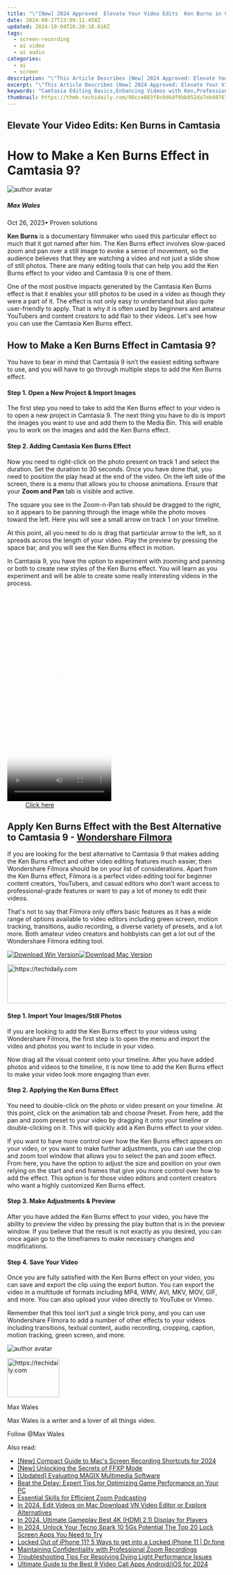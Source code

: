 ```yaml
---
title: "\"[New] 2024 Approved  Elevate Your Video Edits  Ken Burns in Camtasia\""
date: 2024-09-27T23:09:11.458Z
updated: 2024-10-04T20:20:10.616Z
tags: 
  - screen-recording
  - ai video
  - ai audio
categories: 
  - ai
  - screen
description: "\"This Article Describes [New] 2024 Approved: Elevate Your Video Edits: Ken Burns in Camtasia\""
excerpt: "\"This Article Describes [New] 2024 Approved: Elevate Your Video Edits: Ken Burns in Camtasia\""
keywords: "Camtasia Editing Basics,Enhancing Videos with Ken,Professional Video Effects,Camtasia Mastery Tips,Elevate Video Edits Guide,Advanced Video Techniques,Dynamic Panning in Video"
thumbnail: https://thmb.techidaily.com/98cce883f8c6d6df0bb852da7eb40767e5514e4304dfa4fcbf005c1298bed966.jpg
---
```


## Elevate Your Video Edits: Ken Burns in Camtasia

# How to Make a Ken Burns Effect in Camtasia 9?

![author avatar](https://images.wondershare.com/filmora/article-images/max-wales-author.jpg)

##### Max Wales

 Oct 26, 2023• Proven solutions

**Ken Burns** is a documentary filmmaker who used this particular effect so much that it got named after him. The Ken Burns effect involves slow-paced zoom and pan over a still image to evoke a sense of movement, so the audience believes that they are watching a video and not just a slide show of still photos. There are many editing tools that can help you add the Ken Burns effect to your video and Camtasia 9 is one of them.

One of the most positive impacts generated by the Camtasia Ken Burns effect is that it enables your still photos to be used in a video as though they were a part of it. The effect is not only easy to understand but also quite user-friendly to apply. That is why it is often used by beginners and amateur YouTubers and content creators to add flair to their videos. Let's see how you can use the Camtasia Ken Burns effect.

## How to Make a Ken Burns Effect in Camtasia 9?

You have to bear in mind that Camtasia 9 isn’t the easiest editing software to use, and you will have to go through multiple steps to add the Ken Burns effect.

#### Step 1\. Open a New Project & Import Images

The first step you need to take to add the Ken Burns effect to your video is to open a new project in Camtasia 9\. The next thing you have to do is import the images you want to use and add them to the Media Bin. This will enable you to work on the images and add the Ken Burns effect.

#### Step 2\. Adding Camtasia Ken Burns Effect

Now you need to right-click on the photo present on track 1 and select the duration. Set the duration to 30 seconds. Once you have done that, you need to position the play head at the end of the video. On the left side of the screen, there is a menu that allows you to choose animations. Ensure that your **Zoom and Pan** tab is visible and active.

The square you see in the Zoom-n-Pan tab should be dragged to the right, so it appears to be panning through the image while the photo moves toward the left. Here you will see a small arrow on track 1 on your timeline.

At this point, all you need to do is drag that particular arrow to the left, so it spreads across the length of your video. Play the preview by pressing the space bar, and you will see the Ken Burns effect in motion.

In Camtasia 9, you have the option to experiment with zooming and panning or both to create new styles of the Ken Burns effect. You will learn as you experiment and will be able to create some really interesting videos in the process.

<!-- affiliate ads begin -->
<span id="1770526">
					<video width="240" height="480" style="cursor:pointer"
           poster="//a.impactradius-go.com/display-clicktoplayimage/1770526.png"
           onclick="if(!this.playClicked){this.play();this.setAttribute('controls',true);this.playClicked=true;}">
	   <source src="//a.impactradius-go.com/display-ad/20702-1770526">
	   <img src="//a.impactradius-go.com/display-clicktoplayimage/1770526.png" style="border: none; height: 100%; width: 100%; object-fit: contain">
	</video>
	<div style="width:150px;text-align:center"><a href="javascript:window.open(decodeURIComponent('https%3A%2F%2Ftokenmetrics.sjv.io%2Fc%2F5597632%2F1770526%2F20702'), '_blank');void(0);">Click here</a></div>
</span>
<img height="0" width="0" src="https://imp.pxf.io/i/5597632/1770526/20702" style="position:absolute;visibility:hidden;" border="0" />
<!-- affiliate ads end -->

## Apply Ken Burns Effect with the Best Alternative to Camtasia 9 - [Wondershare Filmora](https://tools.techidaily.com/wondershare/filmora/download/)

If you are looking for the best alternative to Camtasia 9 that makes adding the Ken Burns effect and other video editing features much easier, then Wondershare Filmora should be on your list of considerations. Apart from the Ken Burns effect, Filmora is a perfect video editing tool for beginner content creators, YouTubers, and casual editors who don't want access to professional-grade features or want to pay a lot of money to edit their videos.

That's not to say that Filmora only offers basic features as it has a wide range of options available to video editors including green screen, motion tracking, transitions, audio recording, a diverse variety of presets, and a lot more. Both amateur video creators and hobbyists can get a lot out of the Wondershare Filmora editing tool.

[![Download Win Version](https://images.wondershare.com/filmora/guide/download-btn-win.jpg)](https://tools.techidaily.com/wondershare/filmora/download/)[![Download Mac Version](https://images.wondershare.com/filmora/guide/download-btn-mac.jpg)](https://tools.techidaily.com/wondershare/filmora/download/)

<!-- affiliate ads begin -->
<a href="https://appsumo.8odi.net/c/5597632/2043661/7443" target="_top" id="2043661">
  <img src="//a.impactradius-go.com/display-ad/7443-2043661" border="0" alt="https://techidaily.com" width="728" height="90"/>
</a>
<img height="0" width="0" src="https://appsumo.8odi.net/i/5597632/2043661/7443" style="position:absolute;visibility:hidden;" border="0" />
<!-- affiliate ads end -->

#### Step 1\. Import Your Images/Still Photos

If you are looking to add the Ken Burns effect to your videos using Wondershare Filmora, the first step is to open the menu and import the video and photos you want to include in your video.

Now drag all the visual content onto your timeline. After you have added photos and videos to the timeline, it is now time to add the Ken Burns effect to make your video look more engaging than ever.

#### Step 2\. Applying the Ken Burns Effect

You need to double-click on the photo or video present on your timeline. At this point, click on the animation tab and choose Preset. From here, add the pan and zoom preset to your video by dragging it onto your timeline or double-clicking on it. This will quickly add a Ken Burns effect to your video.

If you want to have more control over how the Ken Burns effect appears on your video, or you want to make further adjustments, you can use the crop and zoom tool window that allows you to select the pan and zoom effect. From here, you have the option to adjust the size and position on your own relying on the start and end frames that give you more control over how to add the effect. This option is for those video editors and content creators who want a highly customized Ken Burns effect.

#### Step 3\. Make Adjustments & Preview

After you have added the Ken Burns effect to your video, you have the ability to preview the video by pressing the play button that is in the preview window. If you believe that the result is not exactly as you desired, you can once again go to the timeframes to make necessary changes and modifications.

#### Step 4\. Save Your Video

Once you are fully satisfied with the Ken Burns effect on your video, you can save and export the clip using the export button. You can export the video in a multitude of formats including MP4, WMV, AVI, MKV, MOV, GIF, and more. You can also upload your video directly to YouTube or Vimeo.

Remember that this tool isn’t just a single trick pony, and you can use Wondershare Filmora to add a number of other effects to your videos including transitions, textual content, audio recording, cropping, caption, motion tracking, green screen, and more.

![author avatar](https://images.wondershare.com/filmora/article-images/max-wales-author.jpg)

<!-- affiliate ads begin -->
<a href="https://aligracehair.sjv.io/c/5597632/2135362/19272" target="_top" id="2135362">
  <img src="//a.impactradius-go.com/display-ad/19272-2135362" border="0" alt="https://techidaily.com" width="120" height="90"/>
</a>
<img height="0" width="0" src="https://aligracehair.sjv.io/i/5597632/2135362/19272" style="position:absolute;visibility:hidden;" border="0" />
<!-- affiliate ads end -->

Max Wales

Max Wales is a writer and a lover of all things video.

Follow @Max Wales

<ins class="adsbygoogle"
      style="display:block"
      data-ad-client="ca-pub-7571918770474297"
      data-ad-slot="8358498916"
      data-ad-format="auto"
      data-full-width-responsive="true"></ins>

<span class="atpl-alsoreadstyle">Also read:</span>
<div><ul>
<li><a href="https://screen-activity-recording.techidaily.com/new-compact-guide-to-macs-screen-recording-shortcuts-for-2024/"><u>[New] Compact Guide to Mac's Screen Recording Shortcuts for 2024</u></a></li>
<li><a href="https://some-skills.techidaily.com/new-unlocking-the-secrets-of-ffxp-mode/"><u>[New] Unlocking the Secrets of FFXP Mode</u></a></li>
<li><a href="https://some-knowledge.techidaily.com/updated-evaluating-magix-multimedia-software/"><u>[Updated] Evaluating MAGIX Multimedia Software</u></a></li>
<li><a href="https://program-issues.techidaily.com/beat-the-delay-expert-tips-for-optimizing-game-performance-on-your-pc/"><u>Beat the Delay: Expert Tips for Optimizing Game Performance on Your PC</u></a></li>
<li><a href="https://screen-activity-recording.techidaily.com/essential-skills-for-efficient-zoom-podcasting/"><u>Essential Skills for Efficient Zoom Podcasting</u></a></li>
<li><a href="https://ai-vdieo-software.techidaily.com/in-2024-edit-videos-on-mac-download-vn-video-editor-or-explore-alternatives/"><u>In 2024, Edit Videos on Mac Download VN Video Editor or Explore Alternatives</u></a></li>
<li><a href="https://screen-activity-recording.techidaily.com/in-2024-ultimate-gameplay-best-4k-hdmi-21-display-for-players/"><u>In 2024, Ultimate Gameplay Best 4K (HDMI 2.1) Display for Players</u></a></li>
<li><a href="https://unlock-android.techidaily.com/in-2024-unlock-your-tecno-spark-10-5gs-potential-the-top-20-lock-screen-apps-you-need-to-try-by-drfone-android/"><u>In 2024, Unlock Your Tecno Spark 10 5Gs Potential The Top 20 Lock Screen Apps You Need to Try</u></a></li>
<li><a href="https://iphone-unlock.techidaily.com/locked-out-of-iphone-11-5-ways-to-get-into-a-locked-iphone-11-drfone-by-drfone-ios/"><u>Locked Out of iPhone 11? 5 Ways to get into a Locked iPhone 11 | Dr.fone</u></a></li>
<li><a href="https://screen-sharing-recording.techidaily.com/maintaining-confidentiality-with-professional-zoom-recordings/"><u>Maintaining Confidentiality with Professional Zoom Recordings</u></a></li>
<li><a href="https://program-issues.techidaily.com/troubleshooting-tips-for-resolving-dying-light-performance-issues/"><u>Troubleshooting Tips For Resolving Dying Light Performance Issues</u></a></li>
<li><a href="https://screen-activity-recording.techidaily.com/ultimate-guide-to-the-best-9-video-call-apps-androidios-for-2024/"><u>Ultimate Guide to the Best 9 Video Call Apps Android/iOS for 2024</u></a></li>
</ul></div>

